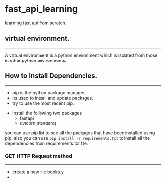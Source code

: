 # fast_api_learning
learning fast api from scratch..


## virtual environment.

___

A virtual environment is a python environment which is isolated from those in other python environments.

## How to Install Dependencies.

___
* pip is the python package manager.
* its used to install and update packages.
* try to use the most recent pip.

- install the following two packages 
    - fastapi 
    - uvicorn[standard]
  
you can use pip list to see all the packages that have been installed using pip.
also you can use ```pip install -r requirements.txt``` to install all the dependencies from requirements.txt file.

### GET HTTP Request method
___ 

- create a new file books.y
- 
